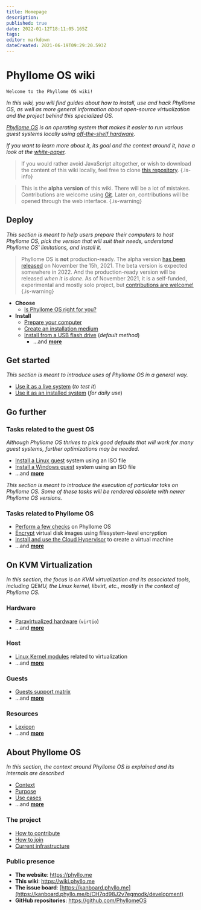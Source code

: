 ```yaml
---
title: Homepage
description: 
published: true
date: 2022-01-12T18:11:05.165Z
tags: 
editor: markdown
dateCreated: 2021-06-19T09:29:20.593Z
---
```


# Phyllome OS wiki

`Welcome to the Phyllome OS wiki! `

*In this wiki, you will find guides about how to install, use and hack Phyllome OS, as well as more general information about open-source virtualization and the project behind this specialized OS.*

*[Phyllome OS](https://phyllo.me/) is an operating system that makes it easier to run various guest systems locally using [off-the-shelf hardware](https://wiki.phyllo.me/deploy/prepare).*

*If you want to learn more about it, its goal and the context around it, have a look at the [white-paper](https://files.phyllo.me/s/oYwfxYpZcbppwr6).*

> If you would rather avoid JavaScript altogether, or wish to download the content of this wiki locally, feel free to clone [this repository](https://github.com/PhyllomeOS/wiki).
{.is-info}

> This is the **alpha version** of this wiki. There will be a lot of mistakes. Contributions are welcome using [Git](https://github.com/PhyllomeOS/wiki). Later on, contributions will be opened through the web interface.
> {.is-warning}

## Deploy

*This section is meant to help users prepare their computers to host Phyllome OS, pick the version that will suit their needs, understand Phyllome OS' limitations, and install it.*

> Phyllome OS is **not** production-ready. The alpha version [has been released](https://github.com/PhyllomeOS/phyllomeos/releases) on November the 15h, 2021. The beta version is expected somewhere in 2022. And the production-ready version will be released *when it is done*. As of November 2021, it is a self-funded, experimental and mostly solo project, but [contributions are welcome!](/project/contribute)
> {.is-warning}

* **Choose**
	* [Is Phyllome OS right for you?](/deploy/rightforyou)
* **Install**
  * [Prepare your computer](/deploy/prepare)
  * [Create an installation medium](/deploy/medium)
  * [Install from a USB flash drive](/deploy/install) (*default method*)
	* ...and [**more**](https://wiki.phyllo.me/en/deploy)

## Get started

*This section is meant to introduce uses of Phyllome OS in a general way.*

* [Use it as a live system](/getstarted/live) (*to test it*)
* [Use it as an installed system](/getstarted/disk) (*for daily use*)

## Go further

### Tasks related to the guest OS

*Although Phyllome OS thrives to pick good defaults that will work for many guest systems, further optimizations may be needed.* 

* [Install a Linux guest](/gofurther/install-guest) system using an ISO file
* [Install a Windows guest](/gofurther/install-windows-guest) system using an ISO file
* ...and [**more**](https://wiki.phyllo.me/en/gofurther)

*This section is meant to introduce the execution of particular taks on Phyllome OS. Some of these tasks will be rendered obsolete with newer Phyllome OS versions.*

### Tasks related to Phyllome OS

* [Perform a few checks](/gofurther/checks) on Phyllome OS
* [Encrypt](/gofurther/encrypt) virtual disk images using filesystem-level encryption
* [Install and use the Cloud Hypervisor](/gofurther/cloud-hypervisor) to create a virtual machine
* ...and [**more**](https://wiki.phyllo.me/en/gofurther)

## On KVM Virtualization

*In this section, the focus is on KVM virtualization and its associated tools, including QEMU, the Linux kernel, libvirt, etc., mostly in the context of Phyllome OS.* 


### Hardware

* [Paravirtualized hardware](/virt/virtio) (`virtio`)
* ...and [**more**](https://wiki.phyllo.me/en/virt)

### Host

* [Linux Kernel modules](/virt/kernel-modules) related to virtualization
* ...and [**more**](https://wiki.phyllo.me/en/virt)

### Guests

* [Guests support matrix](/virt/guests)
* ...and [**more**](https://wiki.phyllo.me/en/virt)

### Resources

* [Lexicon](/virt/lexicon) 
* ...and [**more**](https://wiki.phyllo.me/en/virt)

## About Phyllome OS 

*In this section, the context around Phyllome OS is explained and its internals are described* 

* [Context](/phyllomeos/context)
* [Purpose](/phyllomeos/purpose)
* [Use cases](/phyllomeos/use-cases)
* ...and [**more**](https://wiki.phyllo.me/en/phyllomeos)

### The project

* [How to contribute](/project/contribute)
* [How to join](/project/join)
* [Current infrastructure](/project/infrastructure)

### Public presence

* **The website**: https://phyllo.me
* **This wiki**: https://wiki.phyllo.me
* **The issue board**: [https://kanboard.phyllo.me](https://kanboard.phyllo.me/b/CH7qd98J2v7egmodk/development)
* **GitHub repositories**: https://github.com/PhyllomeOS

